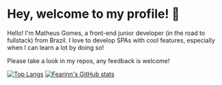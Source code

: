 # Hey, welcome to my profile! 👋

Hello! I'm Matheus Gomes, a front-end junior developer (in the road to fullstack) from Brazil. I love to develop SPAs with cool features, especially when I can learn a lot by doing so!

Please take a look in my repos, any feedback is welcome! 

[![Top Langs](https://github-readme-stats.vercel.app/api/top-langs/?username=fearinn&layout=compact&theme=dracula)](https://github.com/fearinn/github-readme-stats)
[![Fearinn's GitHub stats](https://github-readme-stats.vercel.app/api?username=fearinn&theme=dracula&show_icons=true)](https://github.com/fearinn/github-readme-stats)

